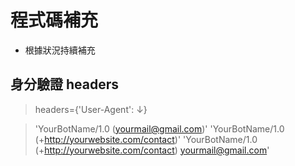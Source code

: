 # 程式碼補充
- 根據狀況持續補充

## 身分驗證 headers
> headers={'User-Agent': ↓}

> 'YourBotName/1.0 (yourmail@gmail.com)'
> 'YourBotName/1.0 (+http://yourwebsite.com/contact)'
> 'YourBotName/1.0 (+http://yourwebsite.com/contact) yourmail@gmail.com'
